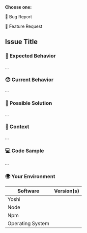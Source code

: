 <!---
Thanks for filing an issue 😄 ! Before you submit, please read the following:

Search open/closed issues before submitting since someone might have asked the same thing before!
-->

**Choose one:**

🐛 Bug Report

🙋 Feature Request

<!--- Provide a general summary of the issue in the title -->

## Issue Title


### 🤔 Expected Behavior

<!--- If you're describing a bug, tell us what should happen
      If you're suggesting a change/improvement, tell us how it should work -->
...

### 😯 Current Behavior

<!--- If describing a bug, tell us what happens instead of the expected behavior
      If you are seeing an error, please include the full error message and stack trace
      If suggesting a change/improvement, explain the difference from the current behavior -->
...

### 💁 Possible Solution

<!--- Not obligatory, but suggest a fix/reason for the bug,
      or ideas how to implement the addition or change -->
...

### 🔦 Context

<!--- How has this issue affected you? What are you trying to accomplish?
      Providing context helps us come up with a solution that is most useful in the real world -->
...

### 💻 Code Sample

<!-- If you are seeing an error, please provide your github repository (preferable), gist or sample files to reproduce the issue -->
...

### 🌍 Your Environment

<!--- yoshi v2.3.1 and up - Run `npx yoshi info` in your terminal and paste the output below -->
<!--- yoshi v2.3.0 and below - Manually include as many relevant details about the environment you experienced the bug in -->

| Software         | Version(s) |
| ---------------- | ---------- |
| Yoshi            |
| Node             |
| Npm              |
| Operating System |
